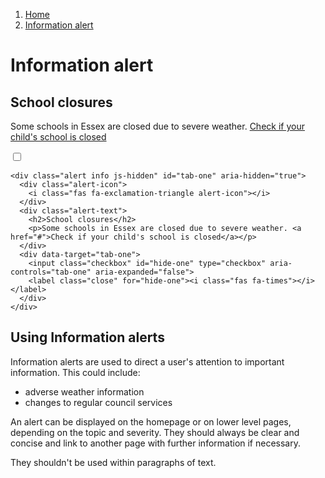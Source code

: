 1.  [Home](/design/overview)
2.  [Information alert](#)

# Information alert

<div class="alert info js-hidden" id="tab-one" aria-hidden="true">
  <div class="alert-icon">
    <i class="fas fa-exclamation-triangle alert-icon"></i>
  </div>
  <div class="alert-text">
    <h2>School closures</h2>
    <p>Some schools in Essex are closed due to severe weather. <a href="#">Check if your child's school is closed</a></p>
  </div>
  <div data-target="tab-one">
    <input class="checkbox" id="hide-one" type="checkbox" aria-controls="tab-one" aria-expanded="false">
    <label class="close" for="hide-one"><i class="fas fa-times"></i></label>
  </div>
</div>

    <div class="alert info js-hidden" id="tab-one" aria-hidden="true">
      <div class="alert-icon">
        <i class="fas fa-exclamation-triangle alert-icon"></i>
      </div>
      <div class="alert-text">
        <h2>School closures</h2>
        <p>Some schools in Essex are closed due to severe weather. <a href="#">Check if your child's school is closed</a></p>
      </div>
      <div data-target="tab-one">
        <input class="checkbox" id="hide-one" type="checkbox" aria-controls="tab-one" aria-expanded="false">
        <label class="close" for="hide-one"><i class="fas fa-times"></i></label>
      </div>
    </div>

## Using Information alerts

Information alerts are used to direct a user's attention to important information. This could include:
<ul>
  <li>adverse weather information</li>
  <li>changes to regular council services</li>
</ul>

An alert can be displayed on the homepage or on lower level pages, depending on the topic and severity. They should always be clear and concise and link to another page with further information if necessary.

They shouldn't be used within paragraphs of text.
